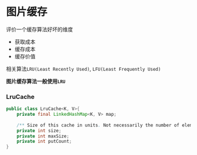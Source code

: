 # 图片缓存



评价一个缓存算法好坏的维度

* 获取成本
* 缓存成本
* 缓存价值

相关算法`LRU(Least Recently Used)`, `LFU(Least Frequently Used)`

**图片缓存算法一般使用`LRU`**

### LruCache

```java
public class LruCache<K, V>{
    private final LinkedHashMap<K, V> map;
    
    /** Size of this cache in units. Not necessarily the number of elements. */
    private int size;
    private int maxSize;
    private int putCount;
}
```







